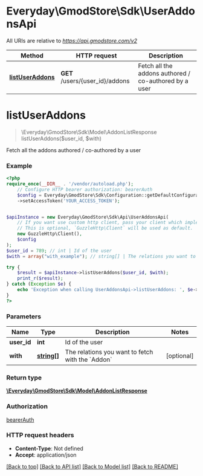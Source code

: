 # Everyday\GmodStore\Sdk\UserAddonsApi

All URIs are relative to *https://api.gmodstore.com/v2*

Method | HTTP request | Description
------------- | ------------- | -------------
[**listUserAddons**](UserAddonsApi.md#listuseraddons) | **GET** /users/{user_id}/addons | Fetch all the addons authored / co-authored by a user

# **listUserAddons**
> \Everyday\GmodStore\Sdk\Model\AddonListResponse listUserAddons($user_id, $with)

Fetch all the addons authored / co-authored by a user

### Example
```php
<?php
require_once(__DIR__ . '/vendor/autoload.php');
    // Configure HTTP bearer authorization: bearerAuth
    $config = Everyday\GmodStore\Sdk\Configuration::getDefaultConfiguration()
    ->setAccessToken('YOUR_ACCESS_TOKEN');


$apiInstance = new Everyday\GmodStore\Sdk\Api\UserAddonsApi(
    // If you want use custom http client, pass your client which implements `GuzzleHttp\ClientInterface`.
    // This is optional, `GuzzleHttp\Client` will be used as default.
    new GuzzleHttp\Client(),
    $config
);
$user_id = 789; // int | Id of the user
$with = array("with_example"); // string[] | The relations you want to fetch with the `Addon`

try {
    $result = $apiInstance->listUserAddons($user_id, $with);
    print_r($result);
} catch (Exception $e) {
    echo 'Exception when calling UserAddonsApi->listUserAddons: ', $e->getMessage(), PHP_EOL;
}
?>
```

### Parameters

Name | Type | Description  | Notes
------------- | ------------- | ------------- | -------------
 **user_id** | **int**| Id of the user |
 **with** | [**string[]**](../Model/string.md)| The relations you want to fetch with the &#x60;Addon&#x60; | [optional]

### Return type

[**\Everyday\GmodStore\Sdk\Model\AddonListResponse**](../Model/AddonListResponse.md)

### Authorization

[bearerAuth](../../README.md#bearerAuth)

### HTTP request headers

 - **Content-Type**: Not defined
 - **Accept**: application/json

[[Back to top]](#) [[Back to API list]](../../README.md#documentation-for-api-endpoints) [[Back to Model list]](../../README.md#documentation-for-models) [[Back to README]](../../README.md)

